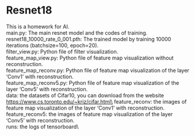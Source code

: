 # Resnet18
This is a homework for AI.\
main.py: The main resnet model and the codes of training.\
resnet18_10000_rate_0_001.pth: The trained model by training 10000 iterations (batchsize=100, epoch=20).\
filter_view.py: Python file of filter visualization.\
feature_map_view.py: Python file of feature map visualization without reconstruction.\
feature_map_reconv.py: Python file of feature map visualization of the layer ‘Conv1’ with reconstruction.\
feature_map_reconv5.py: Python file of feature map visualization of the layer ‘Conv5’ with reconstruction.\
data: the datasets of Cifar10, you can download from the website https://www.cs.toronto.edu/~kriz/cifar.html\
feature_reconv: the images of feature map visualization of the layer ‘Conv1’ with reconstruction.\
feature_reconv5: the images of feature map visualization of the layer ‘Conv5’ with reconstruction.\
runs: the logs of tensorboard\

